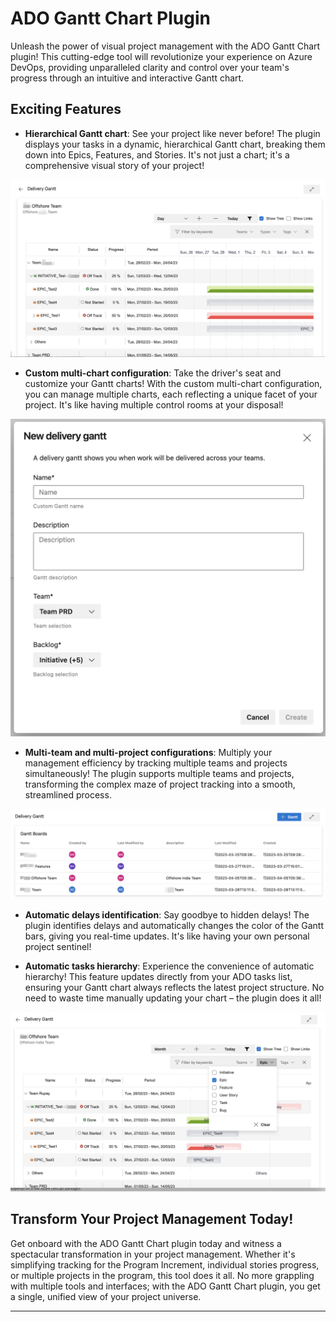 # ADO Gantt Chart Plugin


Unleash the power of visual project management with the ADO Gantt Chart plugin! This cutting-edge tool will revolutionize your experience on Azure DevOps, providing unparalleled clarity and control over your team's progress through an intuitive and interactive Gantt chart.


## Exciting Features



- **Hierarchical Gantt chart**: See your project like never before! The plugin displays your tasks in a dynamic, hierarchical Gantt chart, breaking them down into Epics, Features, and Stories. It's not just a chart; it's a comprehensive visual story of your project!



![Issue Types Screenshot](img/image-link-2.png)



- **Custom multi-chart configuration**: Take the driver's seat and customize your Gantt charts! With the custom multi-chart configuration, you can manage multiple charts, each reflecting a unique facet of your project. It's like having multiple control rooms at your disposal!



![Multi-chart Screenshot](img/image-link-3.png)



- **Multi-team and multi-project configurations**: Multiply your management efficiency by tracking multiple teams and projects simultaneously! The plugin supports multiple teams and projects, transforming the complex maze of project tracking into a smooth, streamlined process.



![Multi-team Multi-project Screenshot](img/image-link-4.png)



- **Automatic delays identification**: Say goodbye to hidden delays! The plugin identifies delays and automatically changes the color of the Gantt bars, giving you real-time updates. It's like having your own personal project sentinel!



- **Automatic tasks hierarchy**: Experience the convenience of automatic hierarchy! This feature updates directly from your ADO tasks list, ensuring your Gantt chart always reflects the latest project structure. No need to waste time manually updating your chart – the plugin does it all!

![Issue Types Screenshot](img/image-link-5.png)

## Transform Your Project Management Today!



Get onboard with the ADO Gantt Chart plugin today and witness a spectacular transformation in your project management. Whether it's simplifying tracking for the Program Increment, individual stories progress, or multiple projects in the program, this tool does it all. No more grappling with multiple tools and interfaces; with the ADO Gantt Chart plugin, you get a single, unified view of your project universe.



---
